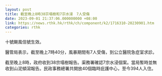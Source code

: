 ```yaml
---
layout: post
title: 截至晚上8時38宗塌樹和7宗水浸　7人受傷
date: 2023-09-01 21:37:06.000000000 +08:00
link: https://news.rthk.hk/rthk/ch/component/k2/1716310-20230901.htm
categories: rthk
---
```


十號颶風信號生效。

醫管局表示，截至晚上7時40分，風暴期間有7人受傷，到公立醫院急症室求診。

截至晚上8時，政府收到38宗塌樹報告。渠務署確認7宗水浸個案。當局暫時並無收到山泥傾瀉報告。民政事務總署共開放40個臨時庇護中心，至今394人入住。
